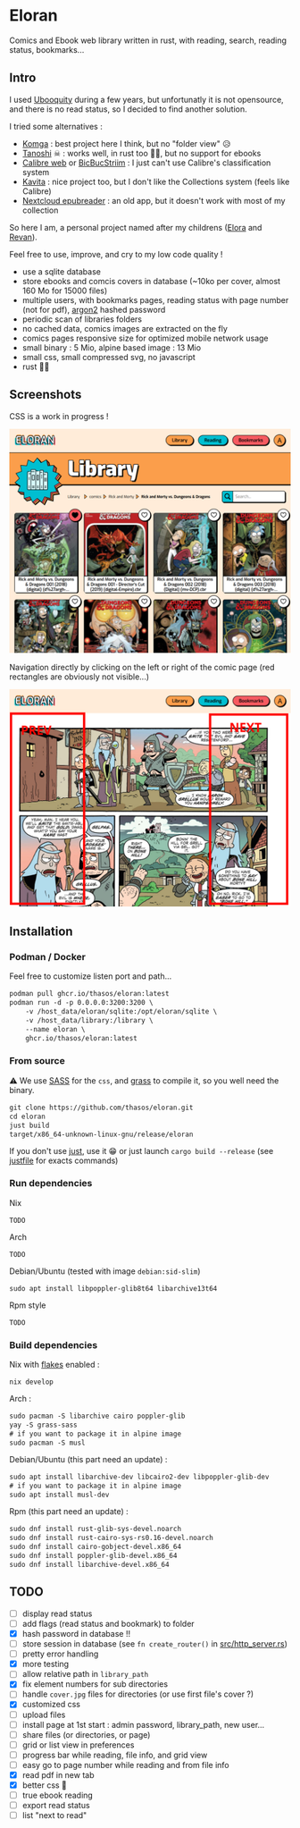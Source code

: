 # Eloran

Comics and Ebook web library written in rust, with reading, search, reading status, bookmarks...

## Intro

I used [Ubooquity](https://vaemendis.net/ubooquity/) during a few years, but unfortunatly it is not opensource, and there is no read status, so I decided to find another solution.

I tried some alternatives :
- [Komga](https://komga.org) : best project here I think, but no "folder view" 😥
- [Tanoshi](https://github.com/faldez/tanoshi) ☠ : works well, in rust too 🦀🚀, but no support for ebooks
- [Calibre web](https://github.com/janeczku/calibre-web) or [BicBucStriim](https://github.com/rvolz/BicBucStriim) : I just can't use Calibre's classification system
- [Kavita](https://github.com/Kareadita/Kavita) : nice project too, but I don't like the Collections system (feels like Calibre)
- [Nextcloud epubreader](https://apps.nextcloud.com/apps/epubreader) : an old app, but it doesn't work with most of my collection

So here I am, a personal project named after my childrens ([Elora](https://en.wikipedia.org/wiki/Elora_Danan) and [Revan](https://en.wikipedia.org/wiki/Revan)).

Feel free to use, improve, and cry to my low code quality !

- use a sqlite database
- store ebooks and comcis covers in database (~10ko per cover, almost 160 Mo for 15000 files)
- multiple users, with bookmarks pages, reading status with page number (not for pdf), [argon2](https://en.wikipedia.org/wiki/Argon2) hashed password
- periodic scan of libraries folders
- no cached data, comics images are extracted on the fly
- comics pages responsive size for optimized mobile network usage
- small binary : 5 Mio, alpine based image : 13 Mio
- small css, small compressed svg, no javascript
- rust 🦀🚀

## Screenshots

CSS is a work in progress !

![grid view](./doc/grid.png)

Navigation directly by clicking on the left or right of the comic page (red rectangles are obviously not visible...)

![reading](./doc/reading.png)

## Installation

### Podman / Docker

Feel free to customize listen port and path...

```
podman pull ghcr.io/thasos/eloran:latest
podman run -d -p 0.0.0.0:3200:3200 \
    -v /host_data/eloran/sqlite:/opt/eloran/sqlite \
    -v /host_data/library:/library \
    --name eloran \
    ghcr.io/thasos/eloran:latest
```

### From source

⚠ We use [SASS](https://sass-lang.com/documentation/) for the `css`, and [grass](https://github.com/connorskees/grass) to compile it, so you well need the binary.

```
git clone https://github.com/thasos/eloran.git
cd eloran
just build
target/x86_64-unknown-linux-gnu/release/eloran
```

If you don't use [just](https://github.com/casey/just), use it 😁 or just launch `cargo build --release` (see [justfile](./justfile) for exacts commands)

### Run dependencies

Nix
```
TODO
```

Arch
```
TODO
```

Debian/Ubuntu (tested with image `debian:sid-slim`)
```
sudo apt install libpoppler-glib8t64 libarchive13t64
```

Rpm style
```
TODO
```

### Build dependencies

Nix with [flakes](https://nixos.wiki/wiki/flakes) enabled :
```
nix develop
```

Arch :
```
sudo pacman -S libarchive cairo poppler-glib
yay -S grass-sass
# if you want to package it in alpine image
sudo pacman -S musl
```

Debian/Ubuntu (this part need an update) :
```
sudo apt install libarchive-dev libcairo2-dev libpoppler-glib-dev
# if you want to package it in alpine image
sudo apt install musl-dev
```

Rpm (this part need an update) :
```
sudo dnf install rust-glib-sys-devel.noarch
sudo dnf install rust-cairo-sys-rs0.16-devel.noarch
sudo dnf install cairo-gobject-devel.x86_64
sudo dnf install poppler-glib-devel.x86_64
sudo dnf install libarchive-devel.x86_64
```

## TODO

- [ ] display read status
- [ ] add flags (read status and bookmark) to folder
- [x] hash password in database !!
- [ ] store session in database (see `fn create_router()` in [src/http_server.rs](http_server.rs))
- [ ] pretty error handling
- [x] more testing
- [ ] allow relative path in `library_path`
- [x] fix element numbers for sub directories
- [ ] handle `cover.jpg` files for directories (or use first file's cover ?)
- [x] customized css
- [ ] upload files
- [ ] install page at 1st start : admin password, library_path, new user...
- [ ] share files (or directories, or page)
- [ ] grid or list view in preferences
- [ ] progress bar while reading, file info, and grid view
- [ ] easy go to page number while reading and from file info
- [x] read pdf in new tab
- [x] better css 🤪
- [ ] true ebook reading
- [ ] export read status
- [ ] list "next to read"
